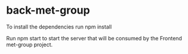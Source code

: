 # back-met-group

To install the dependencies run npm install 

Run npm start to start the server that will be consumed by the Frontend met-group project.
